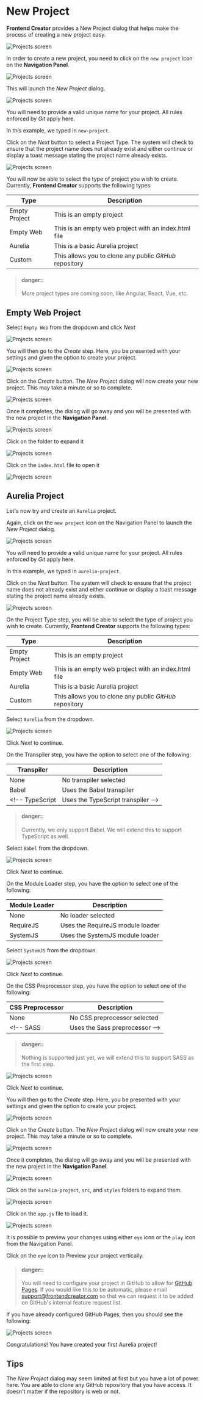 # New Project
**Frontend Creator** provides a New Project dialog that helps make the process of creating a new project easy. 

![Projects screen](./fec-new-demo.gif)

In order to create a new project, you need to click on the `new project` icon on the **Navigation Panel**.

![Projects screen](./fec-projects.png)

This will launch the *New Project* dialog.

![Projects screen](./fec-new-project1.png)

You will need to provide a valid unique name for your project. All rules enforced by *Git* apply here.

In this example, we typed in `new-project`.

Click on the *Next* button to select a Project Type. The system will check to ensure that the project name does not already exist and either continue or display a toast message stating the project name already exists.

![Projects screen](./fec-new-project2.png)

You will now be able to select the type of project you wish to create. Currently, **Frontend Creator** supports the following types:

Type | Description
---- | -----------
Empty Project | This is an empty project
Empty Web | This is an empty web project with an index.html file
Aurelia | This is a basic Aurelia project
Custom | This allows you to clone any public *GitHub* repository 

> #### danger::
>More project types are coming soon, like Angular, React, Vue, etc.

## Empty Web Project

Select `Empty Web` from the dropdown and click *Next*

![Projects screen](./fec-new-project3.png)

You will then go to the *Create* step. Here, you be presented with your settings and given the option to create your project.

![Projects screen](./fec-new-project4.png)

Click on the *Create* button. The *New Project* dialog will now create your new project. This may take a minute or so to complete.

![Projects screen](./fec-new-project5.png)

Once it completes, the dialog will go away and you will be presented with the new project in the **Navigation Panel**.

![Projects screen](./fec-new-project6.png)

Click on the folder to expand it

![Projects screen](./fec-new-project7.png)

Click on the `index.html` file to open it

![Projects screen](./fec-new-project8.png)

## Aurelia Project
Let's now try and create an `Aurelia` project.

Again, click on the `new project` icon on the Navigation Panel to launch the *New Project* dialog.

![Projects screen](./fec-new-project1.png)

You will need to provide a valid unique name for your project. All rules enforced by *Git* apply here.

In this example, we typed in `aurelia-project`.

Click on the *Next* button. The system will check to ensure that the project name does not already exist and either continue or display a toast message stating the project name already exists.

![Projects screen](./fec-new-project9.png)

On the Project Type step, you will be able to select the type of project you wish to create. Currently, **Frontend Creator** supports the following types:

Type | Description
---- | -----------
Empty Project | This is an empty project
Empty Web | This is an empty web project with an index.html file
Aurelia | This is a basic Aurelia project
Custom | This allows you to clone any public *GitHub* repository 

Select `Aurelia` from the dropdown. 

![Projects screen](./fec-new-project10.png)

Click *Next* to continue.

On the Transpiler step, you have the option to select one of the following:

Transpiler | Description
---- | -----------
None | No transpiler selected
Babel | Uses the Babel transpiler
<!-- TypeScript | Uses the TypeScript transpiler -->

> #### danger::
>Currently, we only support Babel. We will extend this to support TypeScript as well.

Select `Babel` from the dropdown.

![Projects screen](./fec-new-project12.png)

Click *Next* to continue.

On the Module Loader step, you have the option to select one of the following:

Module Loader | Description
---- | -----------
None | No loader selected
RequireJS | Uses the RequireJS module loader
SystemJS | Uses the SystemJS module loader

Select `SystemJS` from the dropdown.

![Projects screen](./fec-new-project15.png)

Click *Next* to continue.

On the CSS Preprocessor step, you have the option to select one of the following:

CSS Preprocessor | Description
---- | -----------
None | No CSS preprocessor selected
<!-- SASS | Uses the Sass preprocessor -->

> #### danger::
>Nothing is supported just yet, we will extend this to support SASS as the first step.

![Projects screen](./fec-new-project16.png)

Click *Next* to continue.

You will then go to the *Create* step. Here, you be presented with your settings and given the option to create your project.

![Projects screen](./fec-new-project17.png)

Click on the *Create* button. The *New Project* dialog will now create your new project. This may take a minute or so to complete.

![Projects screen](./fec-new-project18.png)

Once it completes, the dialog will go away and you will be presented with the new project in the **Navigation Panel**.

![Projects screen](./fec-new-project19.png)

Click on the `aurelia-project`, `src`, and `styles` folders to expand them.

![Projects screen](./fec-new-project20.png)

Click on the `app.js` file to load it.

![Projects screen](./fec-new-project21.png)

It is possible to preview your changes using either `eye` icon or the `play` icon from the Navigation Panel.

Click on the `eye` icon to Preview your project vertically.

> #### danger::
>You will need to configure your project in GitHub to allow for [GitHub Pages](../github-pages/readme.md). If you would like this to be automatic, please email support@frontendcreator.com so that we can request it to be added on GitHub's internal feature request list.

If you have already configured GitHub Pages, then you should see the following:

![Projects screen](./fec-new-project22.png)

Congratulations! You have created your first Aurelia project!

## Tips
The *New Project* dialog may seem limited at first but you have a lot of power here. You are able to clone any GitHub repository that you have access. It doesn't matter if the repository is web or not.
